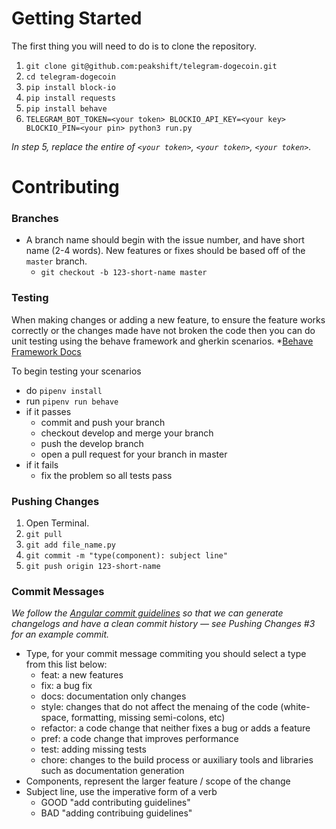 # Getting Started

The first thing you will need to do is to clone the repository.

1. `git clone git@github.com:peakshift/telegram-dogecoin.git`
2. `cd telegram-dogecoin`
3. `pip install block-io`
4. `pip install requests`
5. `pip install behave`
6. `TELEGRAM_BOT_TOKEN=<your token> BLOCKIO_API_KEY=<your key> BLOCKIO_PIN=<your pin> python3 run.py`

_In step 5, replace the entire of `<your token>`, `<your token>`, `<your token>`._

# Contributing

### Branches
- A branch name should begin with the issue number, and have short name (2-4 words). New features or fixes should be based off of the `master` branch.
  - `git checkout -b 123-short-name master`

### Testing
When making changes or adding a new feature, to ensure the feature works correctly or the changes made have not broken the code then you can do unit testing using the behave framework and gherkin scenarios.
*[Behave Framework Docs](https://behave.readthedocs.io/en/latest/) 

To begin testing your scenarios
- do `pipenv install`
- run `pipenv run behave`
- if it passes
  - commit and push your branch
  - checkout develop and merge your branch
  - push the develop branch
  - open a pull request for your branch in master
- if it fails
  - fix the problem so all tests pass

### Pushing Changes
1. Open Terminal.
2. `git pull`
3. `git add file_name.py`
4. `git commit -m "type(component): subject line"`
5. `git push origin 123-short-name `

### Commit Messages

*We follow the [Angular commit guidelines](https://github.com/angular/angular.js/blob/master/DEVELOPERS.md#-git-commit-guidelines) so that we can generate changelogs and have a clean commit history — see Pushing Changes #3 for an example commit.*

- Type, for your commit message commiting you should select a type from this list below:
  - feat: a new features
  - fix: a bug fix
  - docs: documentation only changes
  - style: changes that do not affect the menaing of the code (white-space, formatting, missing semi-colons, etc)
  - refactor: a code change that neither fixes a bug or adds a feature
  - pref: a code change that improves performance
  - test: adding missing tests
  - chore: changes to the build process or auxiliary tools and libraries such as documentation generation
- Components, represent the larger feature / scope of the change
- Subject line, use the imperative form of a verb
  - GOOD "add contributing guidelines"
  - BAD "adding contribuing guidelines"
